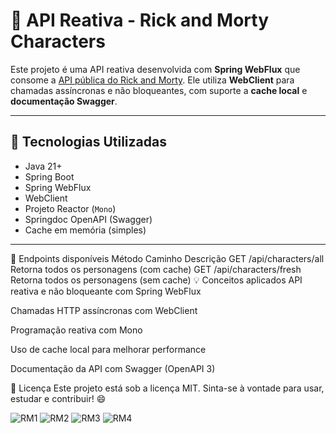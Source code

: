 # 🚀 API Reativa - Rick and Morty Characters

Este projeto é uma API reativa desenvolvida com **Spring WebFlux** que consome a
[API pública do Rick and Morty](https://rickandmortyapi.com/). 
Ele utiliza **WebClient** para chamadas assíncronas e não bloqueantes, com
suporte a **cache local** e **documentação Swagger**.

---

## 🔧 Tecnologias Utilizadas

- Java 21+
- Spring Boot
- Spring WebFlux
- WebClient
- Projeto Reactor (`Mono`)
- Springdoc OpenAPI (Swagger)
- Cache em memória (simples)

---
🧪 Endpoints disponíveis
Método	Caminho	Descrição
GET	/api/characters/all	Retorna todos os personagens (com cache)
GET	/api/characters/fresh	Retorna todos os personagens (sem cache)
💡 Conceitos aplicados
API reativa e não bloqueante com Spring WebFlux

Chamadas HTTP assíncronas com WebClient

Programação reativa com Mono

Uso de cache local para melhorar performance

Documentação da API com Swagger (OpenAPI 3)

📄 Licença
Este projeto está sob a licença MIT.
Sinta-se à vontade para usar, estudar e contribuir! 😄


![RM1](https://github.com/user-attachments/assets/dcbdf9fd-f8b9-42f6-ba4a-80013171b3c7)
![RM2](https://github.com/user-attachments/assets/86774c1a-24c4-46e2-94dd-5df6e92e9839)
![RM3](https://github.com/user-attachments/assets/a7281d95-28eb-4fcf-b586-8261900d1338)
![RM4](https://github.com/user-attachments/assets/8b6b8991-bbb9-4668-849a-535380bc1d00)
